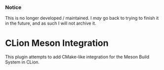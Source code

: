 ### Notice
This is no longer developed / maintained.
I *may* go back to trying to finish it in the future, and as such I will not archive it.

# CLion Meson Integration
This plugin attempts to add CMake-like integration for the Meson Build
System in CLion.
